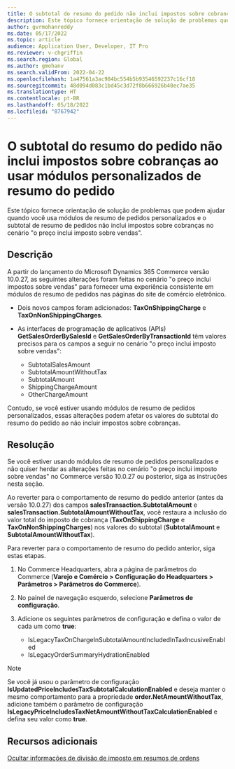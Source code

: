 ```yaml
---
title: O subtotal do resumo do pedido não inclui impostos sobre cobranças ao usar módulos personalizados de resumo do pedido
description: Este tópico fornece orientação de solução de problemas que podem ajudar quando você usa módulos de resumo de pedidos personalizados e o subtotal de resumo de pedidos não inclui impostos sobre cobranças no cenário "o preço inclui imposto sobre vendas".
author: gvrmohanreddy
ms.date: 05/17/2022
ms.topic: article
audience: Application User, Developer, IT Pro
ms.reviewer: v-chgriffin
ms.search.region: Global
ms.author: gmohanv
ms.search.validFrom: 2022-04-22
ms.openlocfilehash: 1a47561a3ac984bc554b5b93546592237c16cf18
ms.sourcegitcommit: 48d094d083c1bd45c3d72f8b666926b48ec7ae35
ms.translationtype: HT
ms.contentlocale: pt-BR
ms.lasthandoff: 05/18/2022
ms.locfileid: "8767942"
---
```

# <a name="order-summary-subtotal-doesnt-include-taxes-on-charges-when-using-customized-order-summary-modules"></a>O subtotal do resumo do pedido não inclui impostos sobre cobranças ao usar módulos personalizados de resumo do pedido

Este tópico fornece orientação de solução de problemas que podem ajudar quando você usa módulos de resumo de pedidos personalizados e o subtotal de resumo de pedidos não inclui impostos sobre cobranças no cenário "o preço inclui imposto sobre vendas".

## <a name="description"></a>Descrição

A partir do lançamento do Microsoft Dynamics 365 Commerce versão 10.0.27, as seguintes alterações foram feitas no cenário "o preço inclui impostos sobre vendas" para fornecer uma experiência consistente em módulos de resumo de pedidos nas páginas do site de comércio eletrônico.

- Dois novos campos foram adicionados: **TaxOnShippingCharge** e **TaxOnNonShippingCharges**.
- As interfaces de programação de aplicativos (APIs) **GetSalesOrderBySalesId** e **GetSalesOrderByTransactionId** têm valores precisos para os campos a seguir no cenário "o preço inclui imposto sobre vendas":

    - SubtotalSalesAmount
    - SubtotalAmountWithoutTax
    - SubtotalAmount
    - ShippingChargeAmount
    - OtherChargeAmount

Contudo, se você estiver usando módulos de resumo de pedidos personalizados, essas alterações podem afetar os valores do subtotal do resumo do pedido ao não incluir impostos sobre cobranças.

## <a name="resolution"></a>Resolução

Se você estiver usando módulos de resumo de pedidos personalizados e não quiser herdar as alterações feitas no cenário "o preço inclui imposto sobre vendas" no Commerce versão 10.0.27 ou posterior, siga as instruções nesta seção.

Ao reverter para o comportamento de resumo do pedido anterior (antes da versão 10.0.27) dos campos **salesTransaction.SubtotalAmount** e **salesTransaction.SubtotalAmountWithoutTax**, você restaura a inclusão do valor total do imposto de cobrança (**TaxOnShippingCharge** e **TaxOnNonShippingCharges**) nos valores do subtotal (**SubtotalAmount** e **SubtotalAmountWithoutTax**).

Para reverter para o comportamento de resumo do pedido anterior, siga estas etapas.

1. No Commerce Headquarters, abra a página de parâmetros do Commerce (**Varejo e Comércio \> Configuração do Headquarters \> Parâmetros \> Parâmetros do Commerce**).
1. No painel de navegação esquerdo, selecione **Parâmetros de configuração**.
1. Adicione os seguintes parâmetros de configuração e defina o valor de cada um como **true**:

    - IsLegacyTaxOnChargeInSubtotalAmountIncludedInTaxIncusiveEnabled
    - IsLegacyOrderSummaryHydrationEnabled

> [!NOTE]
> Se você já usou o parâmetro de configuração **IsUpdatedPriceIncludesTaxSubtotalCalculationEnabled** e deseja manter o mesmo comportamento para a propriedade **order.NetAmountWithoutTax**, adicione também o parâmetro de configuração **IsLegacyPriceIncludesTaxNetAmountWithoutTaxCalculationEnabled** e defina seu valor como **true**.

## <a name="additional-resources"></a>Recursos adicionais

[Ocultar informações de divisão de imposto em resumos de ordens](../hide-taxes-breakup.md)
